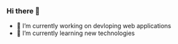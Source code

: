 ### Hi there 👋

- 🔭 I’m currently working on devloping web applications
- 🌱 I’m currently learning new technologies
